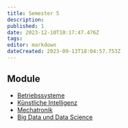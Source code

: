 ```yaml
---
title: Semester 5
description: 
published: 1
date: 2023-12-10T10:17:47.476Z
tags: 
editor: markdown
dateCreated: 2023-09-13T18:04:57.753Z
---
```


## Module

- [Betriebssysteme](/fom/semester-5/betriebssysteme.md)
- [Künstliche Intelligenz](/fom/semester-5/kuenstliche-intelligenz.md)
- [Mechatronik](/fom/semester-5/mechatronik.md)
- [Big Data und Data Science](/fom/semester-5/Big_Data_und_Data_Science.md)
